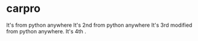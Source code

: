 # carpro


It's from python anywhere
It's 2nd from python anywhere
It's 3rd modified from python anywhere.
It's 4th . 

